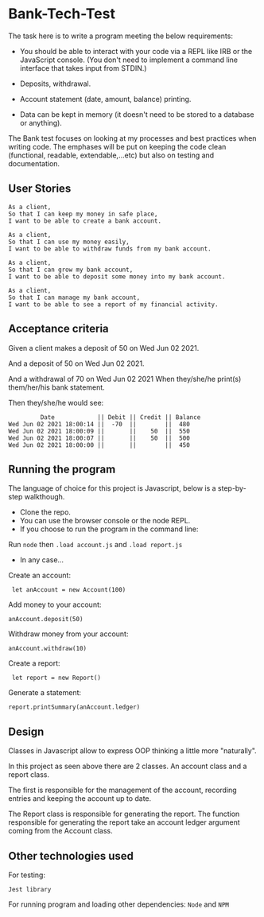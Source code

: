 # Bank-Tech-Test

The task here is to write a program meeting the below requirements: 

* You should be able to interact with your code via a REPL like IRB or the JavaScript console. (You don't need to implement a command line interface that takes input from STDIN.)

* Deposits, withdrawal.

* Account statement (date, amount, balance) printing.

* Data can be kept in memory (it doesn't need to be stored to a database or anything).


The Bank test focuses on looking at my processes and best practices when writing code.
The emphases will be put on keeping the code clean (functional, readable, extendable,...etc) but also on testing and documentation.

## User Stories
```
As a client,
So that I can keep my money in safe place,
I want to be able to create a bank account.
```

```
As a client,
So that I can use my money easily,
I want to be able to withdraw funds from my bank account.
```

```
As a client,
So that I can grow my bank account,
I want to be able to deposit some money into my bank account.
```

```
As a client,
So that I can manage my bank account,
I want to be able to see a report of my financial activity.
```

## Acceptance criteria

Given a client makes a deposit of 50 on Wed Jun 02 2021.

And a deposit of 50 on Wed Jun 02 2021.

And a withdrawal of 70 on Wed Jun 02 2021
When they/she/he print(s) them/her/his bank statement.

Then they/she/he would see:


```
         Date            || Debit || Credit || Balance
Wed Jun 02 2021 18:00:14 ||  -70  ||        ||  480
Wed Jun 02 2021 18:00:09 ||       ||    50  ||  550
Wed Jun 02 2021 18:00:07 ||       ||    50  ||  500
Wed Jun 02 2021 18:00:00 ||       ||        ||  450
```

## Running the program

The language of choice for this project is Javascript, below is a step-by-step walkthough.

* Clone the repo.
* You can use the browser console or the node REPL.
* If you choose to run the program in the command line: 

 Run ```node``` then ```.load account.js``` and ```.load report.js```
* In any case...
  
Create an account:

``` let anAccount = new Account(100)```

Add money to your account:

```anAccount.deposit(50)```

Withdraw money from your account:

```anAccount.withdraw(10)```

Create a report:

``` let report = new Report()```

Generate a statement: 

```report.printSummary(anAccount.ledger)```


## Design 

Classes in Javascript allow to express OOP thinking a little more "naturally". 

In this project as seen above there are 2 classes. An account class and a report class.

The first is responsible for the management of the account, recording entries and keeping the account up to date.

The Report class is responsible for generating the report. The function responsible for generating the report take an account ledger argument coming from the Account class.

## Other technologies used

For testing:

 ```Jest library```

For running program and loading other dependencies: 
 ```Node``` and ```NPM```




